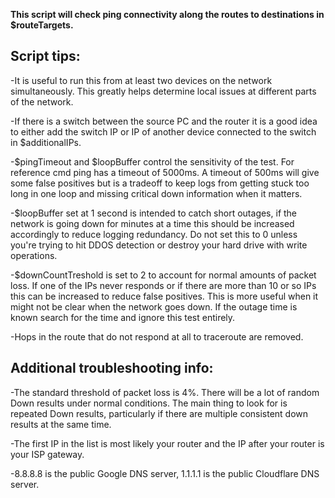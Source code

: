 __This script will check ping connectivity along the routes to destinations in $routeTargets.__
<br>
## **Script tips:**

-It is useful to run this from at least two devices on the network simultaneously. This greatly helps determine local issues at different parts of the network.

-If there is a switch between the source PC and the router it is a good idea to either add the switch IP or IP of another device connected to the switch in $additionalIPs.

-$pingTimeout and $loopBuffer control the sensitivity of the test. For reference cmd ping has a timeout of 5000ms. A timeout of 500ms will give some false positives but is a tradeoff to keep logs from getting stuck too long in one loop and missing critical down information when it matters. 

-$loopBuffer set at 1 second is intended to catch short outages, if the network is going down for minutes at a time this should be increased accordingly to reduce logging redundancy. Do not set this to 0 unless you're trying to hit DDOS detection or destroy your hard drive with write operations.

-$downCountTreshold is set to 2 to account for normal amounts of packet loss. If one of the IPs never responds or if there are more than 10 or so IPs this can be increased to reduce false positives. This is more useful when it might not be clear when the network goes down. If the outage time is known search for the time and ignore this test entirely.

-Hops in the route that do not respond at all to traceroute are removed.
<br>
## **Additional troubleshooting info:**

-The standard threshold of packet loss is 4%. There will be a lot of random Down results under normal conditions. The main thing to look for is repeated Down results, particularly if there are multiple consistent down results at the same time.

-The first IP in the list is most likely your router and the IP after your router is your ISP gateway.

-8.8.8.8 is the public Google DNS server, 1.1.1.1 is the public Cloudflare DNS server.
